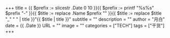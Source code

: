 +++
title       = {{ $prefix := slicestr .Date 0 10 }}{{ $prefix := printf "%s%s" $prefix "-" }}{{ $title := replace .Name $prefix "" }}{{ $title := replace $title "_" " " | title }}"{{ $title | title }}"
subtitle    = ""
description = ""
author      = "月白"
date        = {{ .Date }}
URL         = ""
image       = ""
categories  = ["TECH"]
tags        = ["干货"]
+++

